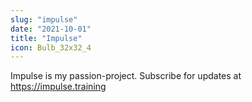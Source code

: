 ```yaml
---
slug: "impulse"
date: "2021-10-01"
title: "Impulse"
icon: Bulb_32x32_4
---
```


Impulse is my passion-project. Subscribe for updates at https://impulse.training
